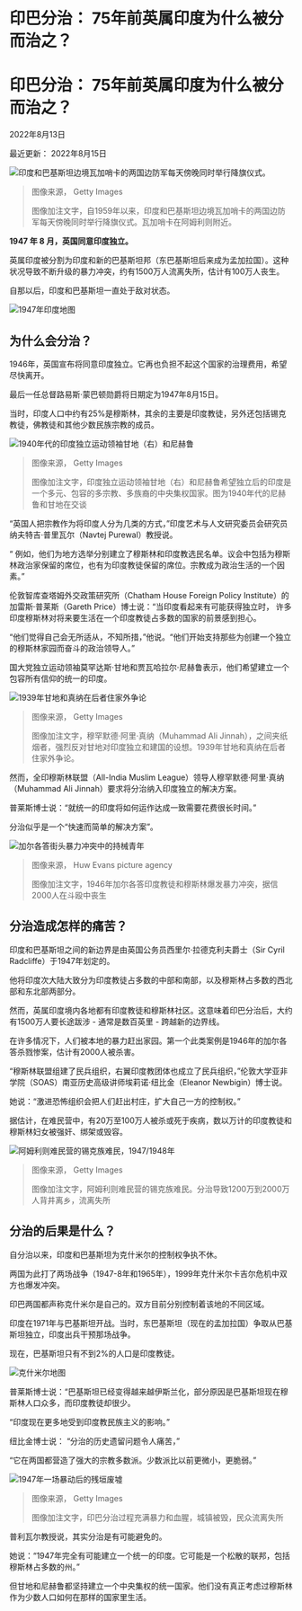 # 印巴分治： 75年前英属印度为什么被分而治之？

#  印巴分治： 75年前英属印度为什么被分而治之？

2022年8月13日

最近更新： 2022年8月15日

![印度和巴基斯坦边境瓦加哨卡的两国边防军每天傍晚同时举行降旗仪式。](_126248332_wagahceremony.png)

> 图像来源，  Getty Images
>
> 图像加注文字，自1959年以来，印度和巴基斯坦边境瓦加哨卡的两国边防军每天傍晚同时举行降旗仪式。瓦加哨卡在阿姆利则附近。

**1947 年 8 月，英国同意印度独立。**

英属印度被分割为印度和新的巴基斯坦邦（东巴基斯坦后来成为孟加拉国）。这种状况导致不断升级的暴力冲突，约有1500万人流离失所，估计有100万人丧生。

自那以后，印度和巴基斯坦一直处于敌对状态。

![1947年印度地图](_126293209_map_of_india_1947-nc.png)

##  为什么会分治？

1946年，英国宣布将同意印度独立。它再也负担不起这个国家的治理费用，希望尽快离开。

最后一任总督路易斯·蒙巴顿勋爵将日期定为1947年8月15日。

当时，印度人口中约有25%是穆斯林，其余的主要是印度教徒，另外还包括锡克教徒，佛教徒和其他少数民族宗教的成员。

![1940年代的印度独立运动领袖甘地（右）和尼赫鲁](_126247950_nehruandgandhi.png)

> 图像来源，  Getty Images
>
> 图像加注文字，印度独立运动领袖甘地（右）和尼赫鲁希望独立后的印度是一个多元、包容的多宗教、多族裔的中央集权国家。图为1940年代的尼赫鲁和甘地在交谈

“英国人把宗教作为将印度人分为几类的方式，”印度艺术与人文研究委员会研究员纳夫特吉·普里瓦尔（Navtej Purewal）教授说。

“ 例如，他们为地方选举分别建立了穆斯林和印度教选民名单。议会中包括为穆斯林政治家保留的席位，也有为印度教徒保留的席位。宗教成为政治生活的一个因素。”

伦敦智库查塔姆外交政策研究所（Chatham House Foreign Policy Institute）的加雷斯·普莱斯（Gareth Price）博士说：“当印度看起来有可能获得独立时， 许多印度穆斯林对将来要生活在一个印度教徒占多数的国家的前景感到担心。

“他们觉得自己会无所适从，不知所措，”他说。“他们开始支持那些为创建一个独立的穆斯林家园而奋斗的政治领导人。”

国大党独立运动领袖莫罕达斯·甘地和贾瓦哈拉尔·尼赫鲁表示，他们希望建立一个包容所有信仰的统一的印度。

![1939年甘地和真纳在后者住家外争论](_126248167_jinnahmedium.png)

> 图像来源，  Getty Images
>
> 图像加注文字，穆罕默德·阿里·真纳（Muhammad Ali Jinnah），之间夹纸烟者，强烈反对甘地对印度独立和建国的设想。1939年甘地和真纳在后者住家外争论。

然而，全印穆斯林联盟（All-India Muslim League）领导人穆罕默德·阿里·真纳（Muhammad Ali Jinnah）要求将分治纳入印度独立的解决方案。

普莱斯博士说：“就统一的印度将如何运作达成一致需要花费很长时间。”

分治似乎是一个“快速而简单的解决方案”。

![加尔各答街头暴力冲突中的持械青年](_126252414_07ae3c1a-ea71-47cf-a76e-f7a4df3ecd4e.png)

> 图像来源，  Huw Evans picture agency
>
> 图像加注文字，1946年加尔各答印度教徒和穆斯林爆发暴力冲突，据信 2000人在斗殴中丧生

##  分治造成怎样的痛苦？

印度和巴基斯坦之间的新边界是由英国公务员西里尔·拉德克利夫爵士（Sir Cyril Radcliffe）于1947年划定的。

他将印度次大陆大致分为印度教徒占多数的中部和南部，以及穆斯林占多数的西北部和东北部两部分。

然而，英属印度境内各地都有印度教徒和穆斯林社区。这意味着印巴分治后，大约有1500万人要长途跋涉 - 通常是数百英里 - 跨越新的边界线。

在许多情况下，人们被本地的暴力赶出家园。第一个此类案例是1946年的加尔各答杀戮惨案，估计有2000人被杀害。

“穆斯林联盟组建了民兵组织，右翼印度教团体也成立了民兵组织，”伦敦大学亚非学院（SOAS）南亚历史高级讲师埃莉诺·纽比金（Eleanor Newbigin）博士说。

她说：“激进恐怖组织会把人们赶出村庄，扩大自己一方的控制权。”

据估计，在难民营中，有20万至100万人被杀或死于疾病，数以万计的印度教徒和穆斯林妇女被强奸、绑架或毁容。

![阿姆利则难民营的锡克族难民，1947/1948年](_126248171_sikhrefugees.png)

> 图像来源，  Getty Images
>
> 图像加注文字，阿姆利则难民营的锡克族难民。分治导致1200万到2000万人背井离乡，流离失所

##  分治的后果是什么？

自分治以来，印度和巴基斯坦为克什米尔的控制权争执不休。

两国为此打了两场战争（1947-8年和1965年），1999年克什米尔卡吉尔危机中双方也爆发冲突。

印巴两国都声称克什米尔是自己的。双方目前分别控制着该地的不同区域。

印度在1971年与巴基斯坦开战。当时，东巴基斯坦（现在的孟加拉国）争取从巴基斯坦独立，印度出兵干预那场战争。

现在，巴基斯坦只有不到2%的人口是印度教徒。

![克什米尔地图](_126293212_kashmir_line_of_actual_control_chinese_640-nc_ws-2x-nc.png)

普莱斯博士说：“巴基斯坦已经变得越来越伊斯兰化，部分原因是巴基斯坦现在穆斯林人口众多，而印度教徒却很少。

“印度现在更多地受到印度教民族主义的影响。”

纽比金博士说： “分治的历史遗留问题令人痛苦，”

“它在两国都营造了强大的宗教多数派。少数派比以前更微小，更脆弱。”

![1947年一场暴动后的残垣废墟](_97003331_gettyimages-722142447.jpg)

> 图像来源，  Getty Images
>
> 图像加注文字，印巴分治过程充满暴力和血腥，城镇被毁，民众流离失所

普利瓦尔教授说，其实分治是有可能避免的。

她说：“1947年完全有可能建立一个统一的印度。它可能是一个松散的联邦，包括穆斯林占多数的州。”

但甘地和尼赫鲁都坚持建立一个中央集权的统一国家。他们没有真正考虑过穆斯林作为少数人口如何在那样的国家里生活。


